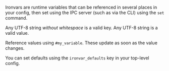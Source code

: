 Ironvars are runtime variables that can be referenced in several places in your config, 
then set using the IPC server (such as via the CLI) using the `set` command.

Any UTF-8 string *without whitespace* is a valid key. 
Any UTF-8 string is a valid value.

Reference values using `#my_variable`. These update as soon as the value changes.

You can set defaults using the `ironvar_defaults` key in your top-level config.
